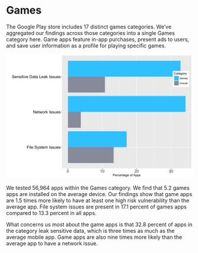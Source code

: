# Games

The Google Play store includes 17 distinct games categories. We’ve aggregated our findings across those categories into a single Games category here. Game apps feature in-app purchases, present ads to users, and save user information as a profile for playing specific games.

![](assets\07_Games.png)


We tested 56,964 apps within the Games category. We find that 5.2 games apps are installed  on the average device. Our findings show that game apps are 1.5 times more likely to have at least one high risk vulnerability than the average app. File system issues are present in 17.1 percent of games apps compared to 13.3 percent in all apps.

What concerns us most about the game apps is that 32.8 percent of apps in the category leak sensitive data, which is three times as much as the average mobile app. Game apps are also nine times more likely than the average app to have a network issue.
